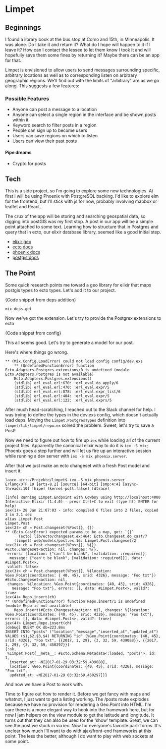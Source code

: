 # Limpet

## Beginnings
I found a library book at the bus stop at Como and 15th, in Minneapolis. It was alone.
Do I take it and return it? What do I hope will happen to it if I leave it? How can I
contact the lessee to let them know I took it and will hopefully save them some
fines by returning it? Maybe there can be an app for that.

Limpet is envisioned to allow users to send messages surrounding specific, arbitrary locations as
well as to corresponding listen on arbitrary geographic regions. We'll find out with the
limits of "arbitrary" are as we go along. This suggests a few features:

### Possible Features
- Anyone can post a message to a location
- Anyone can select a single region in the interface and be shown posts within it
- Keyword search to filter posts in a region
- People can sign up to become users
- Users can save regions on which to listen
- Users can view their past posts


#### Pipe dreams
- Crypto for posts

## Tech
This is a side project, so I'm going to explore some new technologies. At first I will be using
Phoenix with PostgreSQL backing. I'd like to explore elm for the frontend, but I'll stick with
js for now, probably involving mapbox or leaflet and React.

The crux of the app will be storing and searching geospatial data, so digging into postGIS was
my first stop. A post in our app will be a simple point attached to some text. Learning how
to structure that in Postgres and query that in ecto, our elixir database library, seemed
like a good initial step.

- [elixir geo](https://github.com/bryanjos/geo)
- [ecto docs](https://hexdocs.pm/ecto/Ecto.html)
- [phoenix docs](https://hexdocs.pm/phoenix/Phoenix.html)
- [postgis docs](http://postgis.net/)

## The Point
Some quick research points me toward a geo library for elixir that maps postgis types to ecto
types. Let's add it to our project.

{Code snippet from deps addition}

`mix deps.get`

Now we've got the extension. Let's try to provide the Postgrex extensions to ecto

{Code snippet from config}

This all seems good. Let's try to generate a model for our post.

Here's where things go wrong.

    ** (Mix.Config.LoadError) could not load config config/dev.exs
        ** (UndefinedFunctionError) function Ecto.Adapters.Postgres.extensions/0 is undefined (module Ecto.Adapters.Postgres is not available)
        Ecto.Adapters.Postgres.extensions()
        (stdlib) erl_eval.erl:670: :erl_eval.do_apply/6
        (stdlib) erl_eval.erl:470: :erl_eval.expr/5
        (stdlib) erl_eval.erl:878: :erl_eval.expr_list/6
        (stdlib) erl_eval.erl:404: :erl_eval.expr/5
        (stdlib) erl_eval.erl:122: :erl_eval.exprs/5

After much head-scratching, I reached out to the Slack channel for help. I was trying to define the types in
the dev.exs config, which doesn't actually load deps. Moving the `Limpet.PostgresTypes` definition
into `limpet/lib/limpet/repo.ex` solved the problem. Sweet, let's try to save a Post!

Now we need to figure out how to fire up `iex` while loading all of the current project files.
Apparently the canonical elixir way to do it is `iex -S mix`; Phoenix goes a step further and
will let us fire up an interactive session while running a dev server with `iex -S mix phoenix.server`.

After that we just make an ecto changeset with a fresh Post model and insert it.

    lance-air:~/Projekte/limpet$ iex -S mix phoenix.server
    Erlang/OTP 19 [erts-8.2] [source] [64-bit] [smp:4:4] [async-threads:10] [hipe] [kernel-poll:false] [dtrace]

    [info] Running Limpet.Endpoint with Cowboy using http://localhost:4000
    Interactive Elixir (1.4.0) - press Ctrl+C to exit (type h() ENTER for help)
    iex(1)> 28 Jan 21:07:03 - info: compiled 6 files into 2 files, copied 3 in 2.1 sec
    alias Limpet.Post
    Limpet.Post
    iex(2)> ch = Post.changeset(%Post{}, {})
    ** (Ecto.CastError) expected params to be a map, got: `{}`
          (ecto) lib/ecto/changeset.ex:464: Ecto.Changeset.do_cast/7
        (limpet) web/models/post.ex:16: Limpet.Post.changeset/2
    iex(2)> ch = Post.changeset(%Post{}, %{})
    #Ecto.Changeset<action: nil, changes: %{},
     errors: [location: {"can't be blank", [validation: :required]},
      message: {"can't be blank", [validation: :required]}], data: #Limpet.Post<>,
     valid?: false>
    iex(3)> ch = Post.changeset(%Post{}, %{location: %Geo.Point{coordinates: { 40, 45}, srid: 4326}, message: "Foo txt"})
    #Ecto.Changeset<action: nil,
     changes: %{location: %Geo.Point{coordinates: {40, 45}, srid: 4326},
       message: "Foo txt"}, errors: [], data: #Limpet.Post<>, valid?: true>
    iex(4)> Repo.insert(ch)
    ** (UndefinedFunctionError) function Repo.insert/1 is undefined (module Repo is not available)
        Repo.insert(#Ecto.Changeset<action: nil, changes: %{location: %Geo.Point{coordinates: {40, 45}, srid: 4326}, message: "Foo txt"}, errors: [], data: #Limpet.Post<>, valid?: true>)
    iex(4)> Limpet.Repo.insert(ch)
    [debug] QUERY OK db=223.8ms
    INSERT INTO "posts" ("location","message","inserted_at","updated_at") VALUES ($1,$2,$3,$4) RETURNING "id" [%Geo.Point{coordinates: {40, 45}, srid: 4326}, "Foo txt", {{2017, 1, 29}, {3, 32, 59, 439088}}, {{2017, 1, 29}, {3, 32, 59, 450297}}]
    {:ok,
     %Limpet.Post{__meta__: #Ecto.Schema.Metadata<:loaded, "posts">, id: 1,
      inserted_at: ~N[2017-01-29 03:32:59.439088],
      location: %Geo.Point{coordinates: {40, 45}, srid: 4326}, message: "Foo txt",
      updated_at: ~N[2017-01-29 03:32:59.450297]}}

And now we have a Post to work with.

Time to figure out how to render it. Before we get fancy with maps and whatnot, I just want to get a listing working.
The /posts route explodes because we have no provision for rendering a Geo.Point into HTML. I'm sure there
is a more elegant way to hook into the framework here, but for now I jam helpers on the view module to
get the latitude and longitude. It turns out that they can also be used for the 'show' template. Great, we
can see the post we stuck in via iex. Now for everyone's favorite part: forms. It's unclear how much I'll want to
do with ajax/front-end frameworks at this point. The less the better, although I do want to play with web sockets
at some point.

